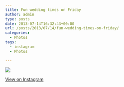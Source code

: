 ```yaml
---
title: Fun wedding times on Friday
author: admin
type: posts
date: 2013-07-14T16:32:43+00:00
url: /posts/2013/07/14/fun-wedding-times-on-friday/
categories:
  - Photos
tags:
  - instagram
  - Photos

---
```

<img src="http://lobban.org/wordpress//HLIC/6cbe64ec1a5da72fa5e4dd1ddbbcd8a4.jpg" class="instagram-image" />

<p class="view-instagram">
  <a href="http://instagram.com/p/bwLb-zqltR/">View on Instagram</a>
</p>